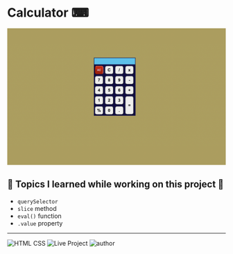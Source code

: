 # Calculator ⌨

![project Image](./Image/Calculator.png)

## 📌 Topics I learned while working on this project 📝

- `querySelector`
- `slice` method
- `eval()` function
- `.value` property

---

![HTML CSS](https://img.shields.io/badge/HTML-CSS-orange)
![Live Project](https://img.shields.io/badge/JavaScript-yellow)
![author](https://img.shields.io/badge/Author-Arpit--Pathak-blue)
